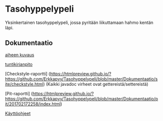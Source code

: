 # Tasohyppelypeli
Yksinkertainen tasohyppelypeli, jossa pyritään liikuttamaan hahmo kentän läpi.

## Dokumentaatio
[aiheen kuvaus](Dokumentaatio/aiheenKuvausJaRakenne.md)

[tuntikirjanpito](Dokumentaatio/tuntikirjanpito.md)

[Checkstyle-raportti] (https://htmlpreview.github.io/?https://github.com/Erkkapyy/Tasohyppelypeli/blob/master/Dokumentaatio/site/checkstyle.html) (Kaikki javadoc virheet ovat gettereistä/settereistä)

[Pit-raportti] (https://htmlpreview.github.io/?https://github.com/Erkkapyy/Tasohyppelypeli/blob/master/Dokumentaatio/pit/201702172258/index.html)

[Käyttöohjeet](Dokumentaatio/ohjeet.md)

